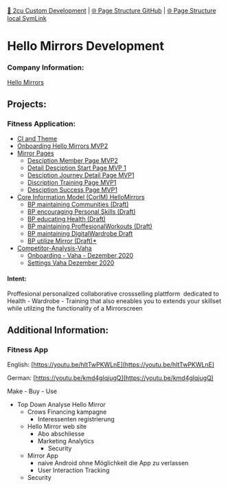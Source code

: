 [📁 2cu Custom Development](../2cu-custom-development.md) | [🌐 Page Structure GitHub](/2cu.atlassian.net/wiki/spaces/CCU/pages/400000008/hello-mirrors-development.entry.md) | [🌐 Page Structure local SymLink](./hello-mirrors-development.entry.page.md)

# Hello Mirrors Development

### Company Information:

[Hello Mirrors](../../../../cerulean-circle-unlimited-2cu/customer/sales/hello-mirrors.md)

## Projects:

### Fitness Application:

- [CI and Theme](./hello-mirrors-development/ci-and-theme.md)
- [Onboarding Hello Mirrors MVP2](./hello-mirrors-development/onboarding-hello-mirrors-mvp2.md)
- [Mirror Pages](./hello-mirrors-development/mirror-pages.md)
  - [Desciption Member Page MVP2](../../../../2cu.atlassian.net/wiki/spaces/CCU/pages/635437104/Desciption_Member_Page_MVP2.md)
  - [Detail Desciption Start Page MVP 1](../../../../2cu.atlassian.net/wiki/spaces/CCU/pages/636190911/Detail_Desciption_Start_Page_MVP_1.md)
  - [Desciption Journey Detail Page MVP1](../../../../2cu.atlassian.net/wiki/spaces/CCU/pages/636223509/Desciption_Journey_Detail_Page_MVP1.md)
  - [Discription Training Page MVP1](../../../../2cu.atlassian.net/wiki/spaces/CCU/pages/656801867/Discription_Training_Page_MVP1.md)
  - [Desciption Success Page MVP1](../../../../2cu.atlassian.net/wiki/spaces/CCU/pages/636223519/Desciption_Success_Page_MVP1.md)
- [Core Information Model (CorIM) HelloMirrors](./hello-mirrors-development/core-information-model-corim-hellomirrors.md)
  - [BP maintaining Communities (Draft)](https://2cu.atlassian.net/wiki/spaces/CCU/pages/901775387/BP+maintaining+Communities+Draft)
  - [BP encouraging Personal Skills (Draft)](https://2cu.atlassian.net/wiki/spaces/CCU/pages/902103075/BP+encouraging+Personal+Skills+Draft)
  - [BP educating Health (Draft)](https://2cu.atlassian.net/wiki/spaces/CCU/pages/902135848/BP+educating+Health+Draft)
  - [BP maintaining ProffesionalWorkouts (Draft)](https://2cu.atlassian.net/wiki/spaces/CCU/pages/890535995/BP+maintaining+ProffesionalWorkouts+Draft)
  - [BP maintaining DigitalWardrobe Draft](../../../../2cu.atlassian.net/wiki/spaces/CCU/pages/901709873/BP_maintaining_DigitalWardrobe_Draft.md)
  - [BP utilize Mirror (Draft)\*](https://2cu.atlassian.net/wiki/spaces/CCU/pages/902135861/BP+utilize+Mirror+Draft)
- [Competitor-Analysis-Vaha](./hello-mirrors-development/competitor-analysis-vaha.md)
  - [Onboarding - Vaha - Dezember 2020](../../../../2cu.atlassian.net/wiki/spaces/CCU/pages/719781907/Onboarding_-_Vaha_-_Dezember_2020.md)
  - [Settings Vaha Dezember 2020](../../../../2cu.atlassian.net/wiki/spaces/CCU/pages/720273449/Settings_Vaha_Dezember_2020.md)

#### Intent:

Proffesional personalized collaborative crossselling plattform  dedicated to Health - Wardrobe - Training that also eneables you to extends your skillset while utilzing the functionality of a Mirrorscreen

## Additional Information:

### Fitness App

English: [https://youtu.be/hItTwPKWLnE](https://youtu.be/hItTwPKWLnE)

German: [https://youtu.be/kmd4gIqjugQ](https://youtu.be/kmd4gIqjugQ)

Make - Buy - Use

- Top Down Analyse Hello Mirror
  - Crows Financing kampagne
    - Interessenten registrierung
  - Hello Mirror web site
    - Abo abschliesse
    - Marketing Analytics
      - Security
  - Mirror App
    - naive Android ohne Möglichkeit die App zu verlassen
    - User Interaction Tracking
  - Security
